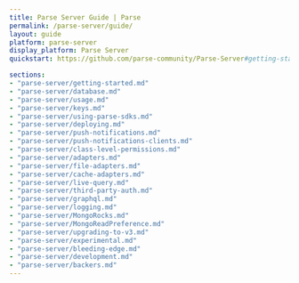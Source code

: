 ```yaml
---
title: Parse Server Guide | Parse
permalink: /parse-server/guide/
layout: guide
platform: parse-server
display_platform: Parse Server
quickstart: https://github.com/parse-community/Parse-Server#getting-started

sections:
- "parse-server/getting-started.md"
- "parse-server/database.md"
- "parse-server/usage.md"
- "parse-server/keys.md"
- "parse-server/using-parse-sdks.md"
- "parse-server/deploying.md"
- "parse-server/push-notifications.md"
- "parse-server/push-notifications-clients.md"
- "parse-server/class-level-permissions.md"
- "parse-server/adapters.md"
- "parse-server/file-adapters.md"
- "parse-server/cache-adapters.md"
- "parse-server/live-query.md"
- "parse-server/third-party-auth.md"
- "parse-server/graphql.md"
- "parse-server/logging.md"
- "parse-server/MongoRocks.md"
- "parse-server/MongoReadPreference.md"
- "parse-server/upgrading-to-v3.md"
- "parse-server/experimental.md"
- "parse-server/bleeding-edge.md"
- "parse-server/development.md"
- "parse-server/backers.md"
---
```

